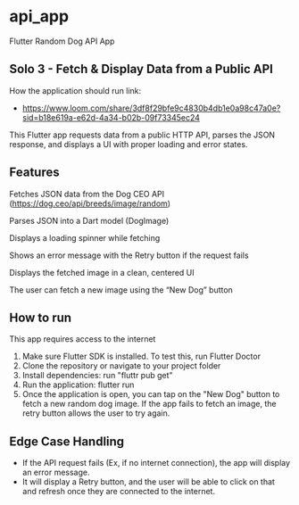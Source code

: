 # api_app
Flutter Random Dog API App

## Solo 3 - Fetch & Display Data from a Public API

How the application should run link: 
- https://www.loom.com/share/3df8f29bfe9c4830b4db1e0a98c47a0e?sid=b18e619a-e62d-4a34-b02b-09f73345ec24 

This Flutter app requests data from a public HTTP API, parses the JSON response, and displays a UI with proper loading and error states. 

## Features

Fetches JSON data from the Dog CEO API (https://dog.ceo/api/breeds/image/random)

Parses JSON into a Dart model (DogImage)

Displays a loading spinner while fetching

Shows an error message with the Retry button if the request fails

Displays the fetched image in a clean, centered UI

The user can fetch a new image using the “New Dog” button

## How to run
  This app requires access to the internet
1. Make sure Flutter SDK is installed. To test this, run Flutter Doctor
2. Clone the repository or navigate to your project folder
3. Install dependencies:
    run "fluttr pub get"
4. Run the application:
    flutter run
5. Once the application is open, you can tap on the "New Dog" button to fetch a new random dog image.
   If the app fails to fetch an image, the retry button allows the user to try again.

## Edge Case Handling

- If the API request fails (Ex, if no internet connection), the app will display an error message.
- It will display a Retry button, and the user will be able to click on that and refresh once they are connected to the internet. 





